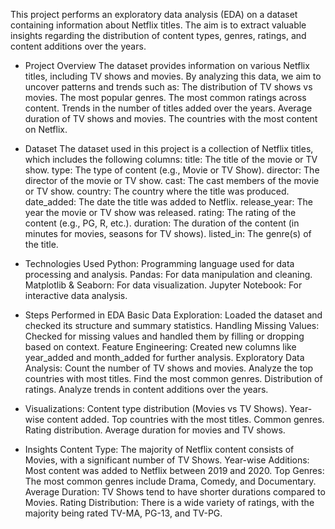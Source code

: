 This project performs an exploratory data analysis (EDA) on a dataset containing information about Netflix titles. The aim is to extract valuable insights regarding the distribution of content types, genres, ratings, and content additions over the years.

- Project Overview
The dataset provides information on various Netflix titles, including TV shows and movies. By analyzing this data, we aim to uncover patterns and trends such as:
The distribution of TV shows vs movies.
The most popular genres.
The most common ratings across content.
Trends in the number of titles added over the years.
Average duration of TV shows and movies.
The countries with the most content on Netflix.

- Dataset
The dataset used in this project is a collection of Netflix titles, which includes the following columns:
title: The title of the movie or TV show.
type: The type of content (e.g., Movie or TV Show).
director: The director of the movie or TV show.
cast: The cast members of the movie or TV show.
country: The country where the title was produced.
date_added: The date the title was added to Netflix.
release_year: The year the movie or TV show was released.
rating: The rating of the content (e.g., PG, R, etc.).
duration: The duration of the content (in minutes for movies, seasons for TV shows).
listed_in: The genre(s) of the title.

- Technologies Used
Python: Programming language used for data processing and analysis.
Pandas: For data manipulation and cleaning.
Matplotlib & Seaborn: For data visualization.
Jupyter Notebook: For interactive data analysis.

- Steps Performed in EDA
Basic Data Exploration: Loaded the dataset and checked its structure and summary statistics.
Handling Missing Values: Checked for missing values and handled them by filling or dropping based on context.
Feature Engineering: Created new columns like year_added and month_added for further analysis.
Exploratory Data Analysis:
Count the number of TV shows and movies.
Analyze the top countries with most titles.
Find the most common genres.
Distribution of ratings.
Analyze trends in content additions over the years.

- Visualizations:
Content type distribution (Movies vs TV Shows).
Year-wise content added.
Top countries with the most titles.
Common genres.
Rating distribution.
Average duration for movies and TV shows.

- Insights
Content Type: The majority of Netflix content consists of Movies, with a significant number of TV Shows.
Year-wise Additions: Most content was added to Netflix between 2019 and 2020.
Top Genres: The most common genres include Drama, Comedy, and Documentary.
Average Duration: TV Shows tend to have shorter durations compared to Movies.
Rating Distribution: There is a wide variety of ratings, with the majority being rated TV-MA, PG-13, and TV-PG.
